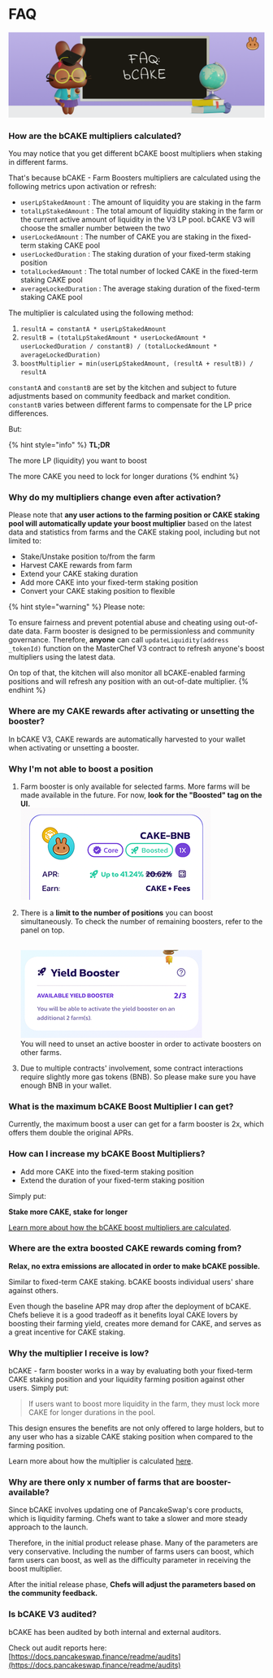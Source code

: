 # FAQ

![](../../../.gitbook/assets/how-bCAKE-FAQ.png)

### How are the bCAKE multipliers calculated?

You may notice that you get different bCAKE boost multipliers when staking in different farms.

That's because bCAKE - Farm Boosters multipliers are calculated using the following metrics upon activation or refresh:

* `userLpStakedAmount` : The amount of liquidity you are staking in the farm
* `totalLpStakedAmount` : The total amount of liquidity staking in the farm or the current active amount of liquidity in the V3 LP pool. bCAKE V3 will choose the smaller number between the two
* `userLockedAmount` : The number of CAKE you are staking in the fixed-term staking CAKE pool
* `userLockedDuration` : The staking duration of your fixed-term staking position
* `totalLockedAmount` : The total number of locked CAKE in the fixed-term staking CAKE pool
* `averageLockedDuration` : The average staking duration of the fixed-term staking CAKE pool

The multiplier is calculated using the following method:

1. `resultA = constantA * userLpStakedAmount`
2. `resultB = (totalLpStakedAmount * userLockedAmount * userLockedDuration / constantB) / (totalLockedAmount * averageLockedDuration)`
3. `boostMultiplier = min(userLpStakedAmount, (resultA + resultB)) / resultA`

`constantA` and `constantB` are set by the kitchen and subject to future adjustments based on community feedback and market condition. `constantB` varies between different farms to compensate for the LP price differences.

But:

{% hint style="info" %}
**TL;DR**

The more LP (liquidity) you want to boost

The more CAKE you need to lock for longer durations
{% endhint %}

### Why do my multipliers change even after activation?

Please note that **any user actions to the farming position or CAKE staking pool will automatically update your boost multiplier** based on the latest data and statistics from farms and the CAKE staking pool, including but not limited to:

* Stake/Unstake position to/from the farm
* Harvest CAKE rewards from farm
* Extend your CAKE staking duration
* Add more CAKE into your fixed-term staking position
* Convert your CAKE staking position to flexible

{% hint style="warning" %}
Please note:&#x20;

To ensure fairness and prevent potential abuse and cheating using out-of-date data. Farm booster is designed to be permissionless and community governance. Therefore, **anyone** can call `updateLiquidity(address _tokenId)` function on the MasterChef V3 contract to refresh anyone's boost multipliers using the latest data.

On top of that, the kitchen will also monitor all bCAKE-enabled farming positions and will refresh any position with an out-of-date multiplier.
{% endhint %}

### Where are my CAKE rewards after activating or unsetting the booster?

In bCAKE V3, CAKE rewards are automatically harvested to your wallet when activating or unsetting a booster.

### Why I'm not able to boost a position

1. Farm booster is only available for selected farms. More farms will be made available in the future. For now, **look for the "Boosted" tag on the UI.**\
   ![](<../../../.gitbook/assets/bCAKE-boost-tag (1).png>)
2.  There is a **limit to the number of positions** you can boost simultaneously. To check the number of remaining boosters, refer to the panel on top.

    \
    ![](<../../../.gitbook/assets/bCAKE-farm-number-limit (1).png>)\
    You will need to unset an active booster in order to activate boosters on other farms.
3. Due to multiple contracts' involvement, some contract interactions require slightly more gas tokens (BNB). So please make sure you have enough BNB in your wallet.

### What is the maximum bCAKE Boost Multiplier I can get?

Currently, the maximum boost a user can get for a farm booster is 2x, which offers them double the original APRs.

### How can I increase my bCAKE Boost Multipliers?

* Add more CAKE into the fixed-term staking position
* Extend the duration of your fixed-term staking position

Simply put:

**Stake more CAKE, stake for longer**

[Learn more about how the bCAKE boost multipliers are calculated](faq.md#how-are-the-bcake-multipliers-calculated).

### Where are the extra boosted CAKE rewards coming from?

**Relax, no extra emissions are allocated in order to make bCAKE possible.**

Similar to fixed-term CAKE staking. bCAKE boosts individual users' share against others.

Even though the baseline APR may drop after the deployment of bCAKE. Chefs believe it is a good tradeoff as it benefits loyal CAKE lovers by boosting their farming yield, creates more demand for CAKE, and serves as a great incentive for CAKE staking.

### Why the multiplier I receive is low?&#x20;

bCAKE - farm booster works in a way by evaluating both your fixed-term CAKE staking position and your liquidity farming position against other users. Simply put:

> If users want to boost more liquidity in the farm, they must lock more CAKE for longer durations in the pool.

This design ensures the benefits are not only offered to large holders, but to any user who has a sizable CAKE staking position when compared to the farming position.

Learn more about how the multiplier is calculated [here](https://docs.pancakeswap.finance/products/yield-farming/bcake/faq#how-are-the-bcake-multipliers-calculated).

### Why are there only x number of farms that are booster-available?

Since bCAKE involves updating one of PancakeSwap's core products, which is liquidity farming. Chefs want to take a slower and more steady approach to the launch.

Therefore, in the initial product release phase. Many of the parameters are very conservative. Including the number of farms users can boost, which farm users can boost, as well as the difficulty parameter in receiving the boost multiplier.

After the initial release phase, **Chefs will adjust the parameters based on the community feedback.**

### **Is bCAKE V3 audited?** <a href="#68559543-51e4-438c-9a0a-1e6ece7d2133" id="68559543-51e4-438c-9a0a-1e6ece7d2133"></a>

bCAKE has been audited by both internal and external auditors.

Check out audit reports here: [https://docs.pancakeswap.finance/readme/audits](https://docs.pancakeswap.finance/readme/audits)

